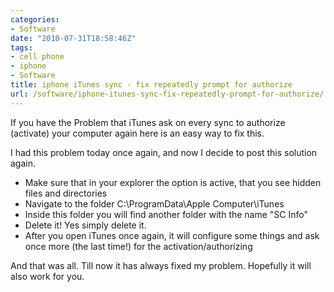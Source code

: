 ```yaml
---
categories:
- Software
date: "2010-07-31T18:58:46Z"
tags:
- cell phone
- iphone
- Software
title: iphone iTunes sync - fix repeatedly prompt for authorize
url: /software/iphone-itunes-sync-fix-repeatedly-prompt-for-authorize/
---
```


If you have the Problem that iTunes ask on every sync to authorize (activate) your computer again here is an easy way to fix this.

I had this problem today once again, and now I decide to post this solution again.

<!--more-->
-   Make sure that in your explorer the option is active, that you see hidden files and directories
-   Navigate to the folder C:\ProgramData\Apple Computer\iTunes
-   Inside this folder you will find another folder with the name "SC Info"
-   Delete it! Yes simply delete it.
-   After you open iTunes once again, it will configure some things and ask once more (the last time!) for the activation/authorizing

And that was all. Till now it has always fixed my problem. Hopefully it will also work for you.
